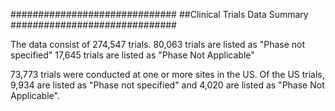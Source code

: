 ##############################
##Clinical Trials Data Summary
##############################

The data consist of 274,547 trials.
80,063 trials are listed as "Phase not specified"
17,645 trials are listed as "Phase Not Applicable"

73,773 trials were conducted at one or more sites in the US. 
Of the US trials, 9,934 are listed as "Phase not specified" and 4,020 are listed as "Phase Not Applicable".
